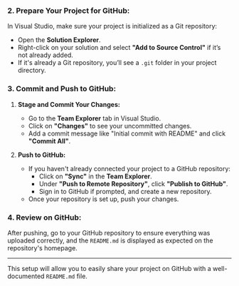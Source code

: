 
### 2. **Prepare Your Project for GitHub:**

In Visual Studio, make sure your project is initialized as a Git repository:

- Open the **Solution Explorer**.
- Right-click on your solution and select **"Add to Source Control"** if it’s not already added.
- If it's already a Git repository, you’ll see a `.git` folder in your project directory.

### 3. **Commit and Push to GitHub:**

1. **Stage and Commit Your Changes:**
   - Go to the **Team Explorer** tab in Visual Studio.
   - Click on **"Changes"** to see your uncommitted changes.
   - Add a commit message like "Initial commit with README" and click **"Commit All"**.

2. **Push to GitHub:**
   - If you haven't already connected your project to a GitHub repository:
     - Click on **"Sync"** in the **Team Explorer**.
     - Under **"Push to Remote Repository"**, click **"Publish to GitHub"**.
     - Sign in to GitHub if prompted, and create a new repository.
   - Once your repository is set up, push your changes.

### 4. **Review on GitHub:**

After pushing, go to your GitHub repository to ensure everything was uploaded correctly, and the `README.md` is displayed as expected on the repository's homepage.

---

This setup will allow you to easily share your project on GitHub with a well-documented `README.md` file.
